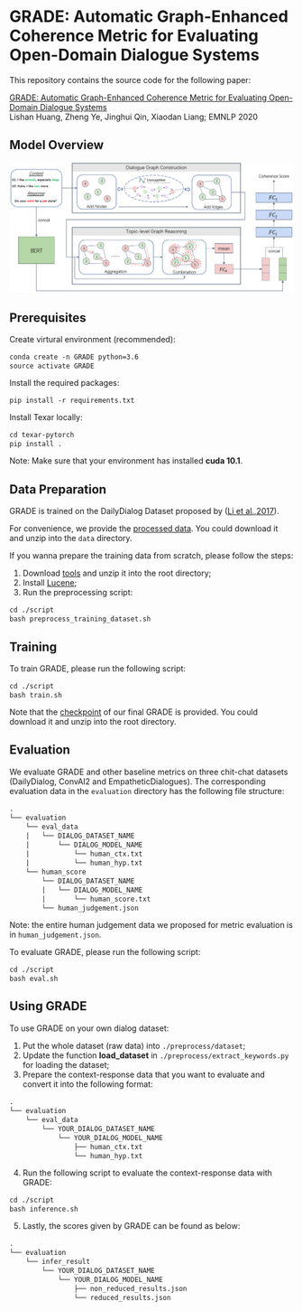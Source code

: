 # **GRADE**: Automatic Graph-Enhanced Coherence Metric for Evaluating Open-Domain Dialogue Systems


This repository contains the source code for the following paper:


[GRADE: Automatic Graph-Enhanced Coherence Metric for Evaluating Open-Domain Dialogue Systems](https://arxiv.org/abs/2010.03994)   
Lishan Huang, Zheng Ye, Jinghui Qin, Xiaodan Liang; EMNLP 2020

## Model Overview
![GRADE](images/GRADE.png)

## Prerequisites
Create virtural environment (recommended):
```
conda create -n GRADE python=3.6
source activate GRADE
```
Install the required packages:
```
pip install -r requirements.txt
```

Install Texar locally:
```
cd texar-pytorch
pip install .
```

Note: Make sure that your environment has installed **cuda 10.1**.

## Data Preparation
GRADE is trained on the DailyDialog Dataset proposed by ([Li et al.,2017](https://arxiv.org/abs/1710.03957)).

For convenience, we provide the [processed data](https://drive.google.com/file/d/1sj3Z_GZfYzrhmleWazA-QawhUEhlNmJd/view?usp=sharing). You could download it and unzip into the `data` directory.

If you wanna prepare the training data from scratch, please follow the steps:
1. Download [tools](https://drive.google.com/file/d/1CaRhHnO0YsQHOnJsmMUJuL4w9HXJZQYw/view?usp=sharing) and unzip it into the root directory;
2. Install [Lucene](https://lucene.apache.org/);
3. Run the preprocessing script:
```
cd ./script
bash preprocess_training_dataset.sh
```


## Training
To train GRADE, please run the following script:
```
cd ./script
bash train.sh
```

Note that the [checkpoint](https://drive.google.com/file/d/1u-hcA8bs3hTBbv2TTnzrDvS3HKWzdOoV/view?usp=sharing) of our final GRADE is provided. You could download it and unzip into the root directory.

## Evaluation
We evaluate GRADE and other baseline metrics on three chit-chat datasets (DailyDialog, ConvAI2 and EmpatheticDialogues). The corresponding evaluation data in the `evaluation` directory has the following file structure:
```
.
└── evaluation
    └── eval_data
    |   └── DIALOG_DATASET_NAME
    |       └── DIALOG_MODEL_NAME
    |           └── human_ctx.txt
    |           └── human_hyp.txt
    └── human_score
        └── DIALOG_DATASET_NAME
        |   └── DIALOG_MODEL_NAME
        |       └── human_score.txt
        └── human_judgement.json
```
Note: the entire human judgement data we proposed for metric evaluation is in `human_judgement.json`.


To evaluate GRADE, please run the following script:
```
cd ./script
bash eval.sh
```

## Using GRADE
To use GRADE on your own dialog dataset:
1. Put the whole dataset (raw data) into `./preprocess/dataset`;
2. Update the function **load_dataset**  in `./preprocess/extract_keywords.py` for loading the dataset;
3. Prepare the context-response data that you want to evaluate and convert it into the following format:
```
.
└── evaluation
    └── eval_data
        └── YOUR_DIALOG_DATASET_NAME
            └── YOUR_DIALOG_MODEL_NAME
                ├── human_ctx.txt
                └── human_hyp.txt
```
4. Run the following script to evaluate the context-response data with GRADE:
```
cd ./script
bash inference.sh
```
5. Lastly, the scores given by GRADE can be found as below:
```
.
└── evaluation
    └── infer_result
        └── YOUR_DIALOG_DATASET_NAME
            └── YOUR_DIALOG_MODEL_NAME
                ├── non_reduced_results.json
                └── reduced_results.json
```

